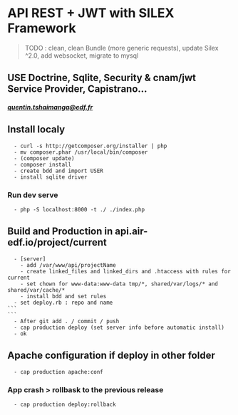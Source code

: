# API REST + JWT with SILEX Framework

> TODO : clean, clean Bundle (more generic requests), update Silex ^2.0, add websocket, migrate to mysql

## USE Doctrine, Sqlite, Security & cnam/jwt Service Provider, Capistrano...
##### quentin.tshaimanga@edf.fr

## Install localy
````
  - curl -s http://getcomposer.org/installer | php
  - mv composer.phar /usr/local/bin/composer
  - (composer update)
  - composer install
  - create bdd and import USER
  - install sqlite driver
````

### Run dev serve
````
  - php -S localhost:8000 -t ./ ./index.php
````

## Build and Production in api.air-edf.io/project/current
````
  - [server]
    - add /var/www/api/projectName
    - create linked_files and linked_dirs and .htaccess with rules for current
    - set chown for www-data:www-data tmp/*, shared/var/logs/* and shared/var/cache/*
    - install bdd and set rules
  - set deploy.rb : repo and name
```
```
  - After git add . / commit / push
  - cap production deploy (set server info before automatic install)
  - ok
````

## Apache configuration **if** deploy in other folder
````
  - cap production apache:conf  
````

### App crash > rollbask to the previous release
````
  - cap production deploy:rollback
````
